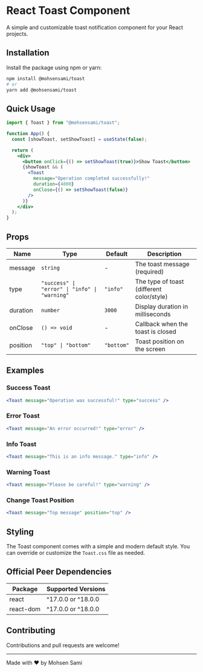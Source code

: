 # React Toast Component

A simple and customizable toast notification component for your React projects.

## Installation

Install the package using npm or yarn:

```bash
npm install @mohsensami/toast
# or
yarn add @mohsensami/toast
```

## Quick Usage

```jsx
import { Toast } from "@mohsensami/toast";

function App() {
  const [showToast, setShowToast] = useState(false);

  return (
    <div>
      <button onClick={() => setShowToast(true)}>Show Toast</button>
      {showToast && (
        <Toast
          message="Operation completed successfully!"
          duration={4000}
          onClose={() => setShowToast(false)}
        />
      )}
    </div>
  );
}
```

## Props

| Name     | Type                                          | Default    | Description                               |
| -------- | --------------------------------------------- | ---------- | ----------------------------------------- |
| message  | `string`                                      | -          | The toast message (required)              |
| type     | `"success" \| "error" \| "info" \| "warning"` | `"info"`   | The type of toast (different color/style) |
| duration | `number`                                      | `3000`     | Display duration in milliseconds          |
| onClose  | `() => void`                                  | -          | Callback when the toast is closed         |
| position | `"top" \| "bottom"`                           | `"bottom"` | Toast position on the screen              |

## Examples

### Success Toast

```jsx
<Toast message="Operation was successful!" type="success" />
```

### Error Toast

```jsx
<Toast message="An error occurred!" type="error" />
```

### Info Toast

```jsx
<Toast message="This is an info message." type="info" />
```

### Warning Toast

```jsx
<Toast message="Please be careful!" type="warning" />
```

### Change Toast Position

```jsx
<Toast message="Top message" position="top" />
```

## Styling

The Toast component comes with a simple and modern default style. You can override or customize the `Toast.css` file as needed.

## Official Peer Dependencies

| Package   | Supported Versions |
| --------- | ------------------ |
| react     | ^17.0.0 or ^18.0.0 |
| react-dom | ^17.0.0 or ^18.0.0 |

## Contributing

Contributions and pull requests are welcome!

---

Made with ❤️ by Mohsen Sami

